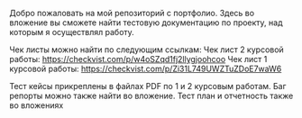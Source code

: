 Добро пожаловать на мой репозиторий с портфолио.
Здесь во вложение вы сможете найти тестовую документацию по проекту, над которым я осуществлял работу.

Чек листы можно найти по следующим ссылкам:
    Чек лист 2 курсовой работы: https://checkvist.com/p/w4oSZqd1fj2llygjoohcoo
    Чек лист 1 курсовой работы: https://checkvist.com/p/Zi31L749UWZTuZDoE7waW6

Тест кейсы прикреплены в файлах PDF по 1 и 2 курсовым работам.
Баг репорты можно также найти во вложение.
Тест план и отчетность также во вложениях
